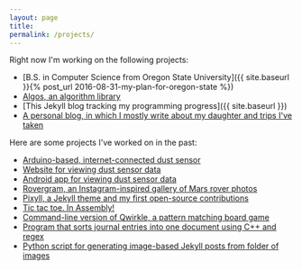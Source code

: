 ```yaml
---
layout: page
title: 
permalink: /projects/
---
```


Right now I'm working on the following projects:

* [B.S. in Computer Science from Oregon State University]({{ site.baseurl }}{% post_url 2016-08-31-my-plan-for-oregon-state %})
* [Algos, an algorithm library](https://github.com/faheel/Algos)
* [This Jekyll blog tracking my programming progress]({{ site.baseurl }})
* [A personal blog, in which I mostly write about my daughter and trips I've taken](http://alxmjo.com)

Here are some projects I've worked on in the past:

* [Arduino-based, internet-connected dust sensor](http://projects.alexmontjohn.com/airparticlesensor/index.html)
* [Website for viewing dust sensor data](http://dohadust.org)
* [Android app for viewing dust sensor data](https://github.com/alxmjo/DohaDust)
* [Rovergram, an Instagram-inspired gallery of Mars rover photos](http://projects.alexmontjohn.com/rovergram/)
* [Pixyll, a Jekyll theme and my first open-source contributions](https://github.com/johnotander/pixyll)
* [Tic tac toe. In Assembly!](https://github.com/alxmjo/TicTacToe-Assembly)
* [Command-line version of Qwirkle, a pattern matching board game](https://github.com/alxmjo/Quirk)
* [Program that sorts journal entries into one document using C++ and regex](https://github.com/alxmjo/JournalSort)
* [Python script for generating image-based Jekyll posts from folder of images](https://github.com/alxmjo/PhotoPost)